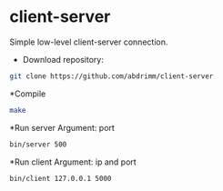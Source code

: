 # client-server
Simple low-level client-server connection.

* Download repository:
```bash
git clone https://github.com/abdrimm/client-server
```
*Compile
```bash
make
```

*Run server
Argument: port
```bash
bin/server 500
```

*Run client
Argument: ip and port
```bash
bin/client 127.0.0.1 5000
```
